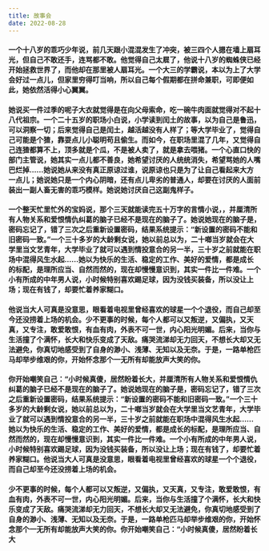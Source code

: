 ```yaml
---
title: 故事会
date: 2022-08-28
---
```

#### 			 一个十八岁的乖巧少年说，前几天跟小混混发生了冲突，被三四个人摁在墙上扇耳光，但自己不敢还手，连骂都不敢。他觉得自己太㞞了，他说十八岁的蜘蛛侠已经开始拯救世界了，而他却在那里被人扇耳光。一个大三的学霸说，本以为上了大学会好过一点儿，但家里穷得叮当响，所以自己每个假期都在拼命兼职，可即便如此，她依然活得小心翼翼。

#### 			她说买一件过季的呢子大衣就觉得是在向父母索命，吃一碗牛肉面就觉得对不起十八代祖宗。一个二十五岁的职场小白说，小学读到闰土的故事，以为自己是鲁迅，可以洞察一切；后来觉得自己是闰土，越活越没有人样了；等大学毕业了，觉得自己可能是个猹，靠耍点儿小聪明苟且偷生。而如今，在职场里混了几年，又觉得自己连猹都算不上，顶多就是个瓜，不是被人卖了，就是拿去喂猪。一个心直口快的部门主管说，她其实一点儿都不善良，她希望讨厌的人统统消失，希望骂她的人嘴巴烂掉……她说她从来没有真正原谅过谁，说原谅也只是为了让自己看起来大方一点儿；她说她只是一个内心阴暗，还有点儿卑劣的普通人，却要在讨厌的人面前装出一副人畜无害的乖巧模样。她说她讨厌自己这副鬼样子。

#### 			一个整天忙里忙外的宝妈说，那个三天就能读完五十万字的言情小说，，并厘清所有人物关系和爱恨情仇纠葛的脑子已经不是现在的脑子了。她说她现在的脑子是，密码忘记了，错了三次之后重新设置密码，结果系统提示：“新设置的密码不能和旧密码一致。”一个三十多岁的大龄剩女说，她以前总以为，二十啷当岁就会在大学里当文艺青年，大学毕业了就可以遇到情投意合的另一半，三十岁之前就能在职场中混得风生水起……她以为快乐的生活、稳定的工作、美好的爱情，都是成长的标配，是理所应当、自然而然的，现在却慢慢意识到，其实一件比一件难。一个小有所成的中年男人说，小时候特别喜欢踢足球，因为没钱买装备，所以没让上场；现在有钱了，却要忙着养家糊口。

#### 			他说当大人可真是没意思，眼看着电视里曾经喜欢的球星一个个退役，而自己却至今还没捞着上场的机会。少不更事的时候，每个人都可以又叛逆，又偏执，又天真，又专注，敢爱敢恨，有血有肉，外表不可一世，内心阳光明媚。后来，当你与生活撞了个满怀，长大和快乐变成了天敌。痛哭流涕却无力回天，不想长大却又无法避免，你真切地感受到了自身的渺小、浅薄、无知以及无奈。于是，一路单枪匹马却举步维艰的你，开始怀念那个一无所有却能放声大笑的你。

#### 			你开始嘲笑自己：“小时候真傻，居然盼着长大，并厘清所有人物关系和爱恨情仇纠葛的脑子已经不是现在的脑子了。她说她现在的脑子是，密码忘记了，错了三次之后重新设置密码，结果系统提示：“新设置的密码不能和旧密码一致。”一个三十多岁的大龄剩女说，她以前总以为，二十啷当岁就会在大学里当文艺青年，大学毕业了就可以遇到情投意合的另一半，三十岁之前就能在职场中混得风生水起……她以为快乐的生活、稳定的工作、美好的爱情，都是成长的标配，是理所应当、自然而然的，现在却慢慢意识到，其实一件比一件难。一个小有所成的中年男人说，小时候特别喜欢踢足球，因为没钱买装备，所以没让上场；现在有钱了，却要忙着养家糊口。他说当大人可真是没意思，眼看着电视里曾经喜欢的球星一个个退役，而自己却至今还没捞着上场的机会。

#### 			少不更事的时候，每个人都可以又叛逆，又偏执，又天真，又专注，敢爱敢恨，有血有肉，外表不可一世，内心阳光明媚。后来，当你与生活撞了个满怀，长大和快乐变成了天敌。痛哭流涕却无力回天，不想长大却又无法避免，你真切地感受到了自身的渺小、浅薄、无知以及无奈。于是，一路单枪匹马却举步维艰的你，开始怀念那个一无所有却能放声大笑的你。你开始嘲笑自己：“小时候真傻，居然盼着长大